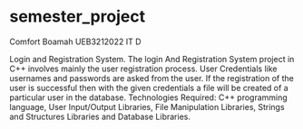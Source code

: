 # semester_project
Comfort Boamah
UEB3212022
IT D

 Login and Registration System.
The login And Registration System project in C++ involves mainly the user registration process. 
User Credentials like usernames and passwords are asked from the user. If the registration of the user is successful then with the given credentials a file will be created of a particular user in the database.
Technologies Required: C++ programming language, User Input/Output Libraries, File Manipulation Libraries, Strings and Structures Libraries and Database Libraries.
